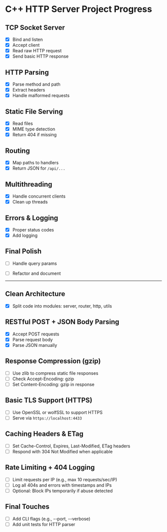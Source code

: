 # C++ HTTP Server Project Progress

## TCP Socket Server
- [X] Bind and listen
- [X] Accept client
- [X] Read raw HTTP request
- [X] Send basic HTTP response

## HTTP Parsing
- [X] Parse method and path
- [X] Extract headers
- [X] Handle malformed requests

## Static File Serving
- [X] Read files
- [X] MIME type detection
- [X] Return 404 if missing

## Routing
- [X] Map paths to handlers
- [X] Return JSON for `/api/...`

## Multithreading
- [X] Handle concurrent clients
- [X] Clean up threads

## Errors & Logging
- [X] Proper status codes
- [X] Add logging

## Final Polish
- [ ] Handle query params
- [ ] Refactor and document



_____________________________________________________



## Clean Architecture
- [X] Split code into modules: server, router, http, utils


## RESTful POST + JSON Body Parsing
- [X] Accept POST requests
- [X] Parse request body
- [X] Parse JSON manually

## Response Compression (gzip)
- [ ] Use zlib to compress static file responses
- [ ] Check Accept-Encoding: gzip
- [ ] Set Content-Encoding: gzip in response

## Basic TLS Support (HTTPS)
- [ ] Use OpenSSL or wolfSSL to support HTTPS
- [ ] Serve via `https://localhost:4433`

## Caching Headers & ETag
- [ ] Set Cache-Control, Expires, Last-Modified, ETag headers
- [ ] Respond with 304 Not Modified when applicable

## Rate Limiting + 404 Logging
- [ ] Limit requests per IP (e.g., max 10 requests/sec/IP)
- [ ] Log all 404s and errors with timestamps and IPs
- [ ] Optional: Block IPs temporarily if abuse detected

## Final Touches
- [ ] Add CLI flags (e.g., --port, --verbose)
- [ ] Add unit tests for HTTP parser